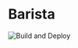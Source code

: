 # Barista

![Build and Deploy](https://github.com/thirdwavelist/barista/workflows/Build%20and%20Deploy%20to%20GKE/badge.svg?branch=master&event=push)